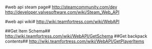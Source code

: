#web api steam page# 
http://steamcommunity.com/dev
http://developer.valvesoftware.com/wiki/Steam_Web_API

#web api wiki#
http://wiki.teamfortress.com/wiki/WebAPI

##Get Item Schema##
http://wiki.teamfortress.com/wiki/WebAPI/GetSchema
##Get backpack contents##
http://wiki.teamfortress.com/wiki/WebAPI/GetPlayerItems

